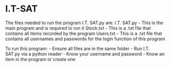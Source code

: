 # I.T-SAT
The files needed to run the program I.T. SAT.py are:
    I.T. SAT.py
        - This is the main program and is required to run it
    Stock.txt
        - This is a .txt file that contains all items recorded by the program
    Users.txt
        - This is a .txt file that contains all usernames and passwords for the login function of this program

To run this program:
    - Ensure all files are in the same folder
    - Run I.T. SAT.py via a python reader
    - Know your username and password
    - Know an item in the program or create one

